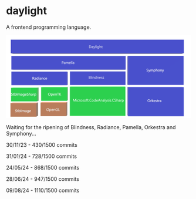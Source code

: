 # daylight
A frontend programming language.

![daylight architecture](./doc/daylight.png)

Waiting for the ripening of Blindness, Radiance, Pamella, Orkestra and Symphony...

30/11/23 - 430/1500 commits

31/01/24 - 728/1500 commits

24/05/24 - 868/1500 commits

28/06/24 - 947/1500 commits

09/08/24 - 1110/1500 commits
